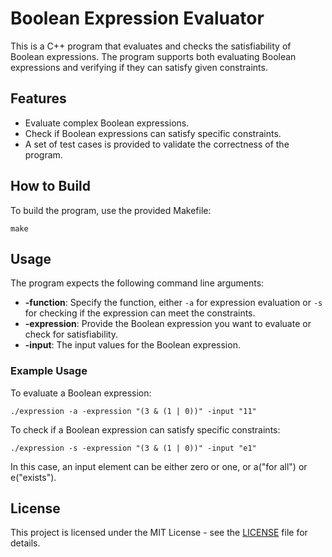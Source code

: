 <!DOCTYPE html>
<html>
<head>
</head>
<body>
    <h1>Boolean Expression Evaluator</h1>
    <p>
      This is a C++ program that evaluates and checks the satisfiability of Boolean expressions. The program supports both evaluating Boolean expressions and verifying if they can satisfy given constraints.
    </p>
    <h2>Features</h2>
    <ul>
        <li>Evaluate complex Boolean expressions.</li>
        <li>Check if Boolean expressions can satisfy specific constraints.</li>
        <li>A set of test cases is provided to validate the correctness of the program.</li>
    </ul>
    <h2>How to Build</h2>
    <p>To build the program, use the provided Makefile:</p>
    <pre><code>make</code></pre>
    <h2>Usage</h2>
    <p>The program expects the following command line arguments:</p>
    <ul>
        <li><strong>-function</strong>: Specify the function, either <code>-a</code> for expression evaluation or <code>-s</code> for checking if the expression can meet the constraints.</li>
        <li><strong>-expression</strong>: Provide the Boolean expression you want to evaluate or check for satisfiability.</li>
        <li><strong>-input</strong>: The input values for the Boolean expression.</li>
    </ul>
    <h3>Example Usage</h3>
    <p>To evaluate a Boolean expression:</p>
    <pre><code>./expression -a -expression "(3 & (1 | 0))" -input "11"</code></pre>
    <p>To check if a Boolean expression can satisfy specific constraints:</p>
    <pre><code>./expression -s -expression "(3 & (1 | 0))" -input "e1"</code></pre>
    <p>In this case, an input element can be either zero or one, or a("for all") or e("exists").</p>
    <h2>License</h2>
    <p>This project is licensed under the MIT License - see the <a href="LICENSE">LICENSE</a> file for details.</p>
</body>
</html>
